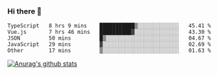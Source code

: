 ### Hi there 👋



<!--
**webB1an/webB1an** is a ✨ _special_ ✨ repository because its `README.md` (this file) appears on your GitHub profile.

Here are some ideas to get you started:

- 🔭 I’m currently working on ...
- 🌱 I’m currently learning ...
- 👯 I’m looking to collaborate on ...
- 🤔 I’m looking for help with ...
- 💬 Ask me about ...
- 📫 How to reach me: ...
- 😄 Pronouns: ...
- ⚡ Fun fact: ...
-->

<!--START_SECTION:waka-->

```text
TypeScript   8 hrs 9 mins    ███████████▒░░░░░░░░░░░░░   45.41 %
Vue.js       7 hrs 46 mins   ██████████▓░░░░░░░░░░░░░░   43.30 %
JSON         50 mins         █▒░░░░░░░░░░░░░░░░░░░░░░░   04.67 %
JavaScript   29 mins         ▓░░░░░░░░░░░░░░░░░░░░░░░░   02.69 %
Other        17 mins         ▒░░░░░░░░░░░░░░░░░░░░░░░░   01.63 %
```

<!--END_SECTION:waka-->


[![Anurag's github stats](https://github-readme-stats.vercel.app/api?username=webB1an&show_icons=true&theme=radical)](https://github.com/anuraghazra/github-readme-stats)


